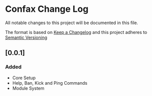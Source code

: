 # Confax Change Log

All notable changes to this project will be documented in this file.

The format is based on [Keep a Changelog](http://keepachangelog.com/)
and this project adheres to [Semantic Versioning](http://semver.org/)

## [0.0.1]
### Added
- Core Setup
- Help, Ban, Kick and Ping Commands
- Module System